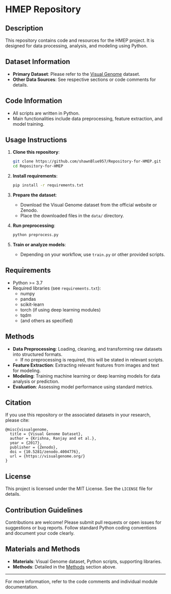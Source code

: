 # HMEP Repository

## Description
This repository contains code and resources for the HMEP project. It is designed for data processing, analysis, and modeling using Python.

## Dataset Information
- **Primary Dataset**: Please refer to the [Visual Genome](https://visualgenome.org/) dataset.
- **Other Data Sources**: See respective sections or code comments for details.

## Code Information
- All scripts are written in Python.
- Main functionalities include data preprocessing, feature extraction, and model training.

## Usage Instructions
1. **Clone this repository**:
    ```bash
    git clone https://github.com/shawnBlue957/Repository-for-HMEP.git
    cd Repository-for-HMEP
    ```
2. **Install requirements**:
    ```bash
    pip install -r requirements.txt
    ```
3. **Prepare the dataset**:
    - Download the Visual Genome dataset from the official website or Zenodo.
    - Place the downloaded files in the `data/` directory.

4. **Run preprocessing**:
    ```bash
    python preprocess.py
    ```

5. **Train or analyze models**:
    - Depending on your workflow, use `train.py` or other provided scripts.

## Requirements
- Python >= 3.7
- Required libraries (see `requirements.txt`):
  - numpy
  - pandas
  - scikit-learn
  - torch (if using deep learning modules)
  - tqdm
  - (and others as specified)

## Methods
- **Data Preprocessing**: Loading, cleaning, and transforming raw datasets into structured formats.
    - If no preprocessing is required, this will be stated in relevant scripts.
- **Feature Extraction**: Extracting relevant features from images and text for modeling.
- **Modeling**: Training machine learning or deep learning models for data analysis or prediction.
- **Evaluation**: Assessing model performance using standard metrics.

## Citation
If you use this repository or the associated datasets in your research, please cite:
```
@misc{visualgenome,
  title = {Visual Genome Dataset},
  author = {Krishna, Ranjay and et al.},
  year = {2017},
  publisher = {Zenodo},
  doi = {10.5281/zenodo.4004776},
  url = {https://visualgenome.org/}
}
```

## License
This project is licensed under the MIT License. See the `LICENSE` file for details.

## Contribution Guidelines
Contributions are welcome! Please submit pull requests or open issues for suggestions or bug reports. Follow standard Python coding conventions and document your code clearly.

## Materials and Methods
- **Materials**: Visual Genome dataset, Python scripts, supporting libraries.
- **Methods**: Detailed in the [Methods](#methods) section above.

---

For more information, refer to the code comments and individual module documentation.
